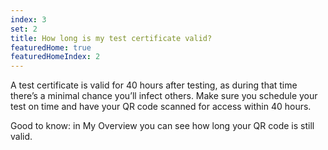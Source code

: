 ```yaml
---
index: 3
set: 2
title: How long is my test certificate valid?
featuredHome: true
featuredHomeIndex: 2
---
```

A test certificate is valid for 40 hours after testing, as during that time there’s a minimal chance you’ll infect others. Make sure you schedule your test on time and have your QR code scanned for access within 40 hours.
 
Good to know: in My Overview you can see how long your QR code is still valid. 
